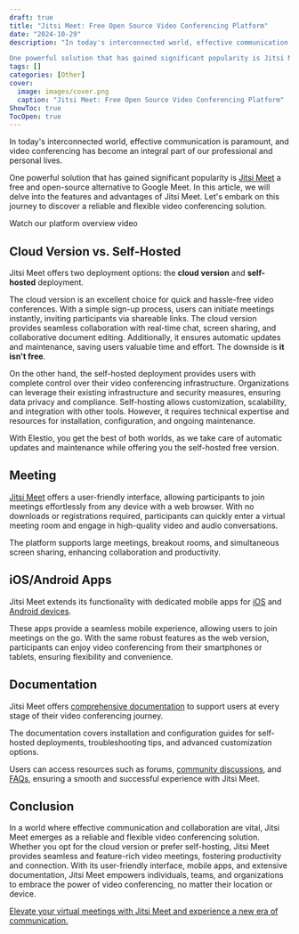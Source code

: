 ```yaml
---
draft: true
title: "Jitsi Meet: Free Open Source Video Conferencing Platform"
date: "2024-10-29"
description: "In today's interconnected world, effective communication is paramount, and video conferencing has become an integral part of our professional and personal lives.

One powerful solution that has gained significant popularity is Jitsi Meet a free and open-source alternative to Google Meet. In this article, we will delve into"
tags: []
categories: [Other]
cover:
  image: images/cover.png
  caption: "Jitsi Meet: Free Open Source Video Conferencing Platform"
ShowToc: true
TocOpen: true
---
```



In today's interconnected world, effective communication is paramount, and video conferencing has become an integral part of our professional and personal lives. 

One powerful solution that has gained significant popularity is [Jitsi Meet](https://elest.io/open-source/jitsi?ref=blog.elest.io) a free and open\-source alternative to Google Meet. In this article, we will delve into the features and advantages of Jitsi Meet. Let's embark on this journey to discover a reliable and flexible video conferencing solution.



Watch our platform overview video



## Cloud Version vs. Self\-Hosted

Jitsi Meet offers two deployment options: the **cloud version** and **self\-hosted** deployment. 

The cloud version is an excellent choice for quick and hassle\-free video conferences. With a simple sign\-up process, users can initiate meetings instantly, inviting participants via shareable links. The cloud version provides seamless collaboration with real\-time chat, screen sharing, and collaborative document editing. Additionally, it ensures automatic updates and maintenance, saving users valuable time and effort. The downside is **it isn't free**.

On the other hand, the self\-hosted deployment provides users with complete control over their video conferencing infrastructure. Organizations can leverage their existing infrastructure and security measures, ensuring data privacy and compliance. Self\-hosting allows customization, scalability, and integration with other tools. However, it requires technical expertise and resources for installation, configuration, and ongoing maintenance.

With Elestio, you get the best of both worlds, as we take care of automatic updates and maintenance while offering you the self\-hosted free version.

## Meeting

[Jitsi Meet](https://elest.io/open-source/jitsi?ref=blog.elest.io) offers a user\-friendly interface, allowing participants to join meetings effortlessly from any device with a web browser. With no downloads or registrations required, participants can quickly enter a virtual meeting room and engage in high\-quality video and audio conversations. 

The platform supports large meetings, breakout rooms, and simultaneous screen sharing, enhancing collaboration and productivity.  


## iOS/Android Apps

Jitsi Meet extends its functionality with dedicated mobile apps for [iOS](https://apps.apple.com/us/app/jitsi-meet/id1165103905?ref=blog.elest.io) and [Android devices](https://play.google.com/store/apps/details?id=org.jitsi.meet&ref=blog.elest.io). 

These apps provide a seamless mobile experience, allowing users to join meetings on the go. With the same robust features as the web version, participants can enjoy video conferencing from their smartphones or tablets, ensuring flexibility and convenience.

## Documentation

Jitsi Meet offers [comprehensive documentation](https://jitsi.github.io/handbook/docs/intro/?ref=blog.elest.io) to support users at every stage of their video conferencing journey. 

The documentation covers installation and configuration guides for self\-hosted deployments, troubleshooting tips, and advanced customization options. 

Users can access resources such as forums, [community discussions](https://community.jitsi.org/?ref=blog.elest.io), and [FAQs](https://jitsi.github.io/handbook/docs/faq?ref=blog.elest.io), ensuring a smooth and successful experience with Jitsi Meet.

## Conclusion

In a world where effective communication and collaboration are vital, Jitsi Meet emerges as a reliable and flexible video conferencing solution. Whether you opt for the cloud version or prefer self\-hosting, Jitsi Meet provides seamless and feature\-rich video meetings, fostering productivity and connection. With its user\-friendly interface, mobile apps, and extensive documentation, Jitsi Meet empowers individuals, teams, and organizations to embrace the power of video conferencing, no matter their location or device. 

[Elevate your virtual meetings with Jitsi Meet and experience a new era of communication.](https://elest.io/open-source/jitsi?ref=blog.elest.io)



